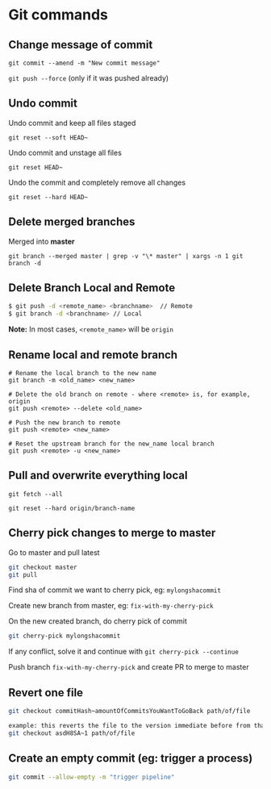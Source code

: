 # Git commands

## Change message of commit

`git commit --amend -m "New commit message"`

`git push --force` (only if it was pushed already)

## Undo commit

Undo commit and keep all files staged

`git reset --soft HEAD~`

Undo commit and unstage all files

`git reset HEAD~`

Undo the commit and completely remove all changes

`git reset --hard HEAD~`

## Delete merged branches

Merged into **master**

`git branch --merged master | grep -v "\* master" | xargs -n 1 git branch -d`

## Delete Branch Local and Remote

```bash
$ git push -d <remote_name> <branchname>  // Remote
$ git branch -d <branchname> // Local
```

**Note:** In most cases, `<remote_name>` will be `origin`

## Rename local and remote branch

```
# Rename the local branch to the new name
git branch -m <old_name> <new_name>

# Delete the old branch on remote - where <remote> is, for example, origin
git push <remote> --delete <old_name>

# Push the new branch to remote
git push <remote> <new_name>

# Reset the upstream branch for the new_name local branch
git push <remote> -u <new_name>
```

## Pull and overwrite everything local

`git fetch --all`

`git reset --hard origin/branch-name`

## Cherry pick changes to merge to master

Go to master and pull latest

```bash
git checkout master
git pull
```

Find sha of commit we want to cherry pick, eg: `mylongshacommit`

Create new branch from master, eg: `fix-with-my-cherry-pick`

On the new created branch, do cherry pick of commit

```bash
git cherry-pick mylongshacommit
```

If any conflict, solve it and continue with `git cherry-pick --continue`

Push branch `fix-with-my-cherry-pick` and create PR to merge to master

## Revert one file

```bash
git checkout commitHash~amountOfCommitsYouWantToGoBack path/of/file

example: this reverts the file to the version immediate before from that commit
git checkout asdH8SA~1 path/of/file
```

## Create an empty commit (eg: trigger a process)

```bash
git commit --allow-empty -m "trigger pipeline"
```
